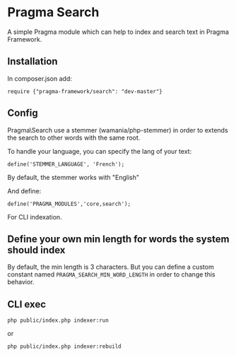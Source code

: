 # Pragma Search

A simple Pragma module which can help to index and search text in Pragma Framework.

## Installation

In composer.json add:

	require {"pragma-framework/search": "dev-master"}

## Config

Pragma\Search use a stemmer (wamania/php-stemmer) in order to extends the search to other words with the same root.

To handle your language, you can specify the lang of your text:

	define('STEMMER_LANGUAGE', 'French');

By default, the stemmer works with "English"

And define:

	define('PRAGMA_MODULES','core,search');

For CLI indexation.

## Define your own min length for words the system should index

By default, the min length is 3 characters. But you can define a custom constant named `PRAGMA_SEARCH_MIN_WORD_LENGTH` in order to change this behavior.

## CLI exec

	php public/index.php indexer:run

or

	php public/index.php indexer:rebuild
